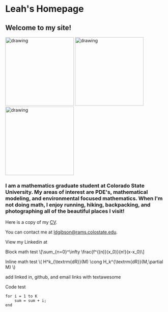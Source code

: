 # Leah's Homepage

## Welcome to my site!

<img src="/files/images/leah.jpg" alt="drawing" height="215"/>
<img src="/files/images/sopris.jpg" alt="drawing" height="215"/>
<img src="/files/images/canyon.jpg" alt="drawing" height="215"/>

### I am a mathematics graduate student at Colorado State University. My areas of interest are PDE's, mathematical modeling, and environmental focused mathematics. When I'm not doing math, I enjoy running, hiking, backpacking, and photographing all of the beautiful places I visit!


Here is a copy of my [CV](files/documents/Official_CV.pdf).

You can contact me at ldgibson@rams.colostate.edu. 



View my Linkedin at 

Block math test \\[\sum_{n=0}^\infty \frac{f^{(n)}(x_0)}{n!}(x-x_0)\\]

Inline math test \\( H^k_{\textrm{dR}}(M) \cong H_k^{\textrm{dR}}(M,\partial M) \\)

add linked in, github, and email links with textawesome

Code test 
```
for i = 1 to K
	sum = sum + i;
end
```


